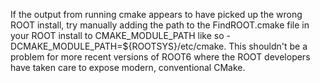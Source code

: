 If the output from running cmake appears to have picked up the wrong ROOT install, try manually adding the path to the FindROOT.cmake file in your ROOT install to CMAKE_MODULE_PATH like so -DCMAKE_MODULE_PATH=${ROOTSYS}/etc/cmake. This shouldn't be a problem for more recent versions of ROOT6 where the ROOT developers have taken care to expose modern, conventional CMake.
